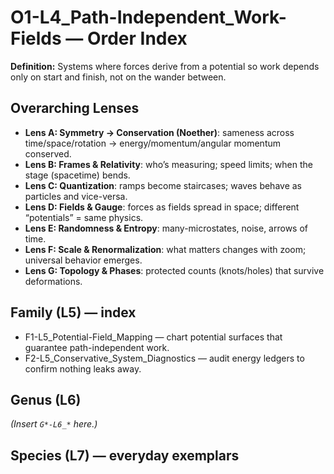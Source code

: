 # O1-L4_Path-Independent_Work-Fields — Order Index
**Definition:** Systems where forces derive from a potential so work depends only on start and finish, not on the wander between.
## Overarching Lenses

- **Lens A: Symmetry -> Conservation (Noether)**: sameness across time/space/rotation → energy/momentum/angular momentum conserved.
- **Lens B: Frames & Relativity**: who’s measuring; speed limits; when the stage (spacetime) bends.
- **Lens C: Quantization**: ramps become staircases; waves behave as particles and vice-versa.
- **Lens D: Fields & Gauge**: forces as fields spread in space; different “potentials” = same physics.
- **Lens E: Randomness & Entropy**: many-microstates, noise, arrows of time.
- **Lens F: Scale & Renormalization**: what matters changes with zoom; universal behavior emerges.
- **Lens G: Topology & Phases**: protected counts (knots/holes) that survive deformations.

## Family (L5) — index
- F1-L5_Potential-Field_Mapping — chart potential surfaces that guarantee path-independent work.
- F2-L5_Conservative_System_Diagnostics — audit energy ledgers to confirm nothing leaks away.
## Genus (L6)
_(Insert `G*-L6_*` here.)_

## Species (L7) — everyday exemplars
